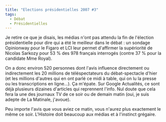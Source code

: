 ```yaml
---
title: "Elections présidentielles 2007 #3"
tags:
  - Débat
  - Présidentielles
---
```


Je retire ce que je disais, les médias n'ont pas attendu la fin de l'élection présidentielle pour dire qui a été le meilleur dans le débat&nbsp;: un sondage Opinionway pour le Figaro et LCI leur permet d'affirmer la supériorité de Nicolas Sarkozy pour 53 % des 978 français interrogés (contre 37 % pour la candidate Mme Royal).

<!-- more -->

On a donc environ 520 personnes dont l'avis influence directement ou indirectement les 20 millions de téléspectateurs du débat-spectacle d'hier (et les millions d'autres qui en ont parlé ce midi à table, qui on lu la presse ou les transcriptions en ligne…). Ça m'épate. Sur Google Actualités, ce sont déjà plusieurs dizaines d'articles qui reprennent l'info. Nul doute que cela fera la une des journaux TV de ce soir ou de demain matin (oui, je suis adepte de La Matinale, j'avoue).

Peu importe l'avis que vous aviez ce matin, vous n'aurez plus exactement le même ce soir. L'Histoire doit beaucoup aux médias et à l'instinct grégaire.